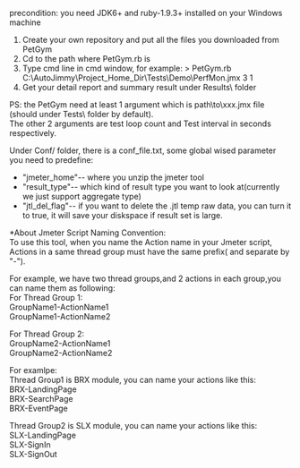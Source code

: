 precondition: you need JDK6+ and ruby-1.9.3+ installed on your Windows machine  

1. Create your own repository and put all the files you downloaded from PetGym  
2. Cd to the path where PetGym.rb is  
3. Type cmd line in cmd window, for example: > PetGym.rb C:\AutoJimmy\Project_Home_Dir\Tests\Demo\PerfMon.jmx 3 1  
4. Get your detail report and summary result under Results\ folder  

PS: the PetGym need at least 1 argument which is path\to\xxx.jmx file (should under Tests\ folder by default).  
The other 2 arguments are test loop count and Test interval in seconds respectively.  

Under Conf/ folder, there is a conf_file.txt, some global wised parameter you need to predefine:  
* "jmeter_home"-- where you unzip the jmeter tool  
* "result_type"-- which kind of result type you want to look at(currently we just support aggregate type)  
* "jtl_del_flag"-- if you want to delete the .jtl temp raw data, you can turn it to true, it will save your diskspace if result set is large.  

*About Jmeter Script Naming Convention:  
To use this tool, when you name the Action name in your Jmeter script, Actions in a same thread group must have the same prefix( and separate by "-").  

For example, we have two thread groups,and 2 actions in each group,you can name them as following:  
   For Thread Group 1:   
   GroupName1-ActionName1  
   GroupName1-ActionName2  
   
   For Thread Group 2:   
   GroupName2-ActionName1   
   GroupName2-ActionName2      

For examlpe:    
   Thread Group1 is BRX module, you can name your actions like this:   
    BRX-LandingPage   
    BRX-SearchPage   
    BRX-EventPage  

   Thread Group2 is SLX module, you can name your actions like this:   
    SLX-LandingPage    
    SLX-SignIn   
    SLX-SignOut  

